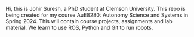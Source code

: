 Hi, this is Johir Suresh, a PhD student at Clemson University. This repo is being created for my course AuE8280: Autonomy Science and Systems in Spring 2024. This will contain course projects, assignments and lab material. We learn to use ROS, Python and Git to run robots.
